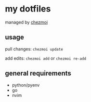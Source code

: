 # my dotfiles

managed by [chezmoi](https://github.com/twpayne/chezmoi)

## usage

pull changes: `chezmoi update`

add edits: `chezmoi add` or `chezmoi re-add`

## general requirements

- python/pyenv
- go
- nvim
